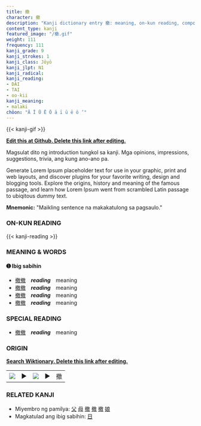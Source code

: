 ```yaml
---
title: 撤
character: 撤
description: "Kanji dictionary entry 撤: meaning, on-kun reading, compounds, origin, related kanji"
content_type: kanji
featured_image: "/撤.gif"
weight: 111
frequency: 111
kanji_grade: 9
kanji_strokes: 1
kanji_class: Jōyō
kanji_jlpt: N1
kanji_radical: 
kanji_reading: 
- DAI
- TAI
- oo-kii
kanji_meaning:
- malaki
chōon: "Ā Ī Ū Ē Ō ā ī ū ē ō ’"
---
```

[//]: # (Don't edit the line below. Kanji animated GIF code is automatically generated.)
{{< kanji-gif >}}

[//]: # (Edit below this line.)

**[Edit this at Github. Delete this link after editing.](https://github.com/tim0g/tim/tree/main/content/kanji/撤/index.md)**

Magsulat dito ng introduction tungkol sa kanji. Mga opinions, impressions, suggestions, trivia, ang kung ano-ano pa.

Generate Lorem Ipsum placeholder text for use in your graphic, print and web layouts, and discover plugins for your favorite writing, design and blogging tools. Explore the origins, history and meaning of the famous passage, and learn how Lorem Ipsum went from scrambled Latin passage to ubiqitous dummy text.
 
**Mnemonic:** "Maikling sentence na makakatulong sa pagsaulo."

### ON-KUN READING

[//]: # (Don't edit the line below. ON-KUN READING code is automatically generated.)
{{< kanji-reading >}}

### MEANING & WORDS

#### ➊ **Ibig sabihin**
  - [撤](../撤)[撤](../撤)　***reading***　meaning
  - [撤](../撤)[撤](../撤)　***reading***　meaning
  - [撤](../撤)[撤](../撤)　***reading***　meaning
  - [撤](../撤)[撤](../撤)　***reading***　meaning

### SPECIAL READING
  - [撤](../撤)[撤](../撤)　***reading***　meaning

### ORIGIN

**[Search Wiktionary. Delete this link after editing.](https://wiktionary.org/wiki/撤)**
<table class="kanji-table"><tr><td>
<img src="60px-撤-bronze.svg.png">
</td><td>▶</td><td>
<img src="60px-撤-oracle.svg.png">
</td><td>▶</td>
<td class="kanji-origin">撤</td>
</tr></table>

### RELATED KANJI
- Miyembro ng pamilya: [父](../父) [母](../母) [撤](../撤) [撤](../撤) [撤](../撤) [娘](../娘)
- Magkatulad ang ibig sabihin: [日](../日)
